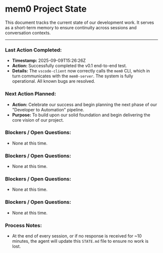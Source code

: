 # mem0 Project State

This document tracks the current state of our development work. It serves as a short-term memory to ensure continuity across sessions and conversation contexts.

---

### Last Action Completed:

*   **Timestamp:** 2025-09-09T15:26:26Z
*   **Action:** Successfully completed the v0.1 end-to-end test.
*   **Details:** The `vscode-client` now correctly calls the `mem0` CLI, which in turn communicates with the `mem0-server`. The system is fully operational. All known bugs are resolved.

### Next Action Planned:

*   **Action:** Celebrate our success and begin planning the next phase of our "Developer to Automation" pipeline.
*   **Purpose:** To build upon our solid foundation and begin delivering the core vision of our project.

### Blockers / Open Questions:

*   None at this time.

### Blockers / Open Questions:

*   None at this time.

### Blockers / Open Questions:

*   None at this time.

### Blockers / Open Questions:

*   None at this time.

### Process Notes:

*   At the end of every session, or if no response is received for ~10 minutes, the agent will update this `STATE.md` file to ensure no work is lost.


